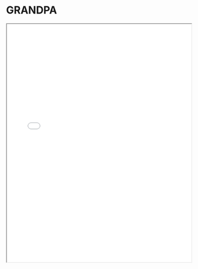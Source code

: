 # GRANDPA

<style>
.md-grid {
    max-width: inherit;
}
.md-sidebar--secondary {
    display: none;
}
.md-content {
    margin-right: 0em;
}
</style>
<iframe src="/web/viewer.html?file=/pdf/grandpa.pdf" width="100%" height="650em"></iframe>
